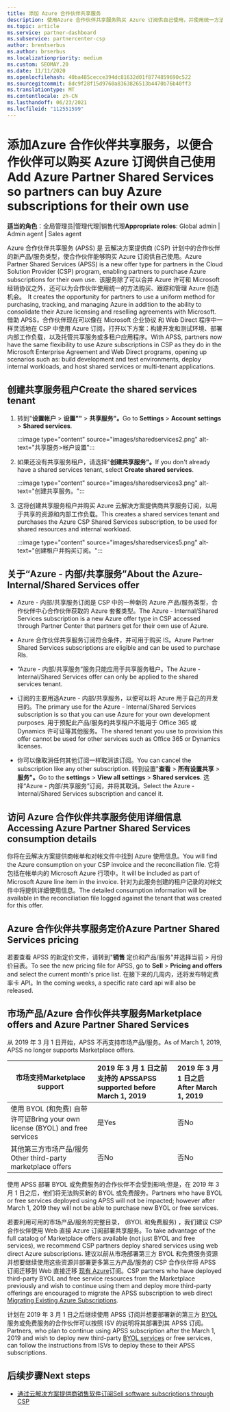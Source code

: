 ```yaml
---
title: 添加 Azure 合作伙伴共享服务
description: 使用Azure 合作伙伴共享服务购买 Azure 订阅供自己使用，并使用统一方法来购买、跟踪和管理 Azure。
ms.topic: article
ms.service: partner-dashboard
ms.subservice: partnercenter-csp
author: brentserbus
ms.author: brserbus
ms.localizationpriority: medium
ms.custom: SEOMAY.20
ms.date: 11/11/2020
ms.openlocfilehash: 40ba485cecce394dc81632d01f8774859690c522
ms.sourcegitcommit: 8dc9f28f15d9760a8363826513b4470b76b40ff3
ms.translationtype: MT
ms.contentlocale: zh-CN
ms.lasthandoff: 06/23/2021
ms.locfileid: "112551599"
---
```

# <a name="add-azure-partner-shared-services-so-partners-can-buy-azure-subscriptions-for-their-own-use"></a><span data-ttu-id="89aeb-103">添加Azure 合作伙伴共享服务，以便合作伙伴可以购买 Azure 订阅供自己使用</span><span class="sxs-lookup"><span data-stu-id="89aeb-103">Add Azure Partner Shared Services so partners can buy Azure subscriptions for their own use</span></span>

<span data-ttu-id="89aeb-104">**适当的角色**：全局管理员|管理代理|销售代理</span><span class="sxs-lookup"><span data-stu-id="89aeb-104">**Appropriate roles**: Global admin | Admin agent | Sales agent</span></span>

<span data-ttu-id="89aeb-105">Azure 合作伙伴共享服务 (APSS) 是 云解决方案提供商 (CSP) 计划中的合作伙伴的新产品/服务类型，使合作伙伴能够购买 Azure 订阅供自己使用。</span><span class="sxs-lookup"><span data-stu-id="89aeb-105">Azure Partner Shared Services (APSS) is a new offer type for partners in the Cloud Solution Provider (CSP) program, enabling partners to purchase Azure subscriptions for their own use.</span></span><span data-ttu-id="89aeb-106">  该服务除了可以合并 Azure 许可和 Microsoft 经销协议之外，还可以为合作伙伴使用统一的方法购买、跟踪和管理 Azure 创造机会。</span><span class="sxs-lookup"><span data-stu-id="89aeb-106">  It creates the opportunity for partners to use a uniform method for purchasing, tracking, and managing Azure in addition to the ability to consolidate their Azure licensing and reselling agreements with Microsoft.</span></span> <span data-ttu-id="89aeb-107">借助 APSS，合作伙伴现在可以像在 Microsoft 企业协议 和 Web Direct 程序中一样灵活地在 CSP 中使用 Azure 订阅，打开以下方案：构建开发和测试环境、部署内部工作负载，以及托管共享服务或多租户应用程序。</span><span class="sxs-lookup"><span data-stu-id="89aeb-107">With APSS, partners now have the same flexibility to use Azure subscriptions in CSP as they do in the Microsoft Enterprise Agreement and Web Direct programs, opening up scenarios such as:  build development and test environments, deploy internal workloads, and host shared services or multi-tenant applications.</span></span>  

## <a name="create-the-shared-services-tenant"></a><span data-ttu-id="89aeb-108">创建共享服务租户</span><span class="sxs-lookup"><span data-stu-id="89aeb-108">Create the shared services tenant</span></span>

1. <span data-ttu-id="89aeb-109">转到"**设置帐户**  >  **设置""**  >  **共享服务"。**</span><span class="sxs-lookup"><span data-stu-id="89aeb-109">Go to **Settings** > **Account settings** > **Shared services**.</span></span>

   :::image type="content" source="images/sharedservices2.png" alt-text="共享服务>帐户设置":::

2. <span data-ttu-id="89aeb-111">如果还没有共享服务租户，请选择"**创建共享服务"。**</span><span class="sxs-lookup"><span data-stu-id="89aeb-111">If you don't already have a shared services tenant, select **Create shared services**.</span></span>

   :::image type="content" source="images/sharedservices3.png" alt-text="创建共享服务。":::

3. <span data-ttu-id="89aeb-113">这将创建共享服务租户并购买 Azure 云解决方案提供商共享服务订阅，以用于共享的资源和内部工作负载。</span><span class="sxs-lookup"><span data-stu-id="89aeb-113">This creates a shared services tenant and purchases the Azure CSP Shared Services subscription, to be used for shared resources and internal workload.</span></span>

   :::image type="content" source="images/sharedservices5.png" alt-text="创建租户并购买订阅。":::

## <a name="about-the-azure--internalshared-services-offer"></a><span data-ttu-id="89aeb-115">关于“Azure - 内部/共享服务”</span><span class="sxs-lookup"><span data-stu-id="89aeb-115">About the Azure- Internal/Shared Services offer</span></span>

- <span data-ttu-id="89aeb-116">Azure - 内部/共享服务订阅是 CSP 中的一种新的 Azure 产品/服务类型，合作伙伴中心合作伙伴获取的 Azure 套餐类型。</span><span class="sxs-lookup"><span data-stu-id="89aeb-116">The Azure - Internal/Shared Services subscription is a new Azure offer type in CSP accessed through Partner Center that partners get for their own use of Azure.</span></span>

- <span data-ttu-id="89aeb-117">Azure 合作伙伴共享服务订阅符合条件，并可用于购买 IS。</span><span class="sxs-lookup"><span data-stu-id="89aeb-117">Azure Partner Shared Services subscriptions are eligible and can be used to purchase RIs.</span></span>

- <span data-ttu-id="89aeb-118">“Azure - 内部/共享服务”服务只能应用于共享服务租户。</span><span class="sxs-lookup"><span data-stu-id="89aeb-118">The Azure - Internal/Shared Services offer can only be applied to the shared services tenant.</span></span>

- <span data-ttu-id="89aeb-119">订阅的主要用途Azure - 内部/共享服务，以便可以将 Azure 用于自己的开发目的。</span><span class="sxs-lookup"><span data-stu-id="89aeb-119">The primary use for the Azure - Internal/Shared Services subscription is so that you can use Azure for your own development purposes.</span></span> <span data-ttu-id="89aeb-120">用于预配此产品/服务的共享租户不能用于 Office 365 或 Dynamics 许可证等其他服务。</span><span class="sxs-lookup"><span data-stu-id="89aeb-120">The shared tenant you use to provision this offer cannot be used for other services such as Office 365 or Dynamics licenses.</span></span>

- <span data-ttu-id="89aeb-121">你可以像取消任何其他订阅一样取消该订阅。</span><span class="sxs-lookup"><span data-stu-id="89aeb-121">You can cancel the subscription like any other subscription.</span></span> <span data-ttu-id="89aeb-122">转到设置"**查看**  >  **所有设置共享**  >  **服务"。**</span><span class="sxs-lookup"><span data-stu-id="89aeb-122">Go to the **settings** > **View all settings** > **Shared services**.</span></span> <span data-ttu-id="89aeb-123">选择“Azure - 内部/共享服务”订阅，并将其取消。</span><span class="sxs-lookup"><span data-stu-id="89aeb-123">Select the Azure - Internal/Shared Services subscription and cancel it.</span></span>

## <a name="accessing-azure-partner-shared-services-consumption-details"></a><span data-ttu-id="89aeb-124">访问 Azure 合作伙伴共享服务使用详细信息</span><span class="sxs-lookup"><span data-stu-id="89aeb-124">Accessing Azure Partner Shared Services consumption details</span></span>

<span data-ttu-id="89aeb-125">你将在云解决方案提供商帐单和对帐文件中找到 Azure 使用信息。</span><span class="sxs-lookup"><span data-stu-id="89aeb-125">You will find the Azure consumption on your CSP invoice and the reconciliation file.</span></span> <span data-ttu-id="89aeb-126">它将包括在帐单内的 Microsoft Azure 行项中。</span><span class="sxs-lookup"><span data-stu-id="89aeb-126">It will be included as part of Microsoft Azure line item in the invoice.</span></span> <span data-ttu-id="89aeb-127">针对为此服务创建的租户记录的对帐文件中将提供详细使用信息。</span><span class="sxs-lookup"><span data-stu-id="89aeb-127">The detailed consumption information will be available in the reconciliation file logged against the tenant that was created for this offer.</span></span>

## <a name="azure-partner-shared-services-pricing"></a><span data-ttu-id="89aeb-128">Azure 合作伙伴共享服务定价</span><span class="sxs-lookup"><span data-stu-id="89aeb-128">Azure Partner Shared Services pricing</span></span>

<span data-ttu-id="89aeb-129">若要查看 APSS 的新定价文件，请转到"**销售** 定价和产品/服务"并选择当前  >  月份价目表。</span><span class="sxs-lookup"><span data-stu-id="89aeb-129">To see the new pricing file for APSS, go to **Sell** > **Pricing and offers** and select the current month's price list.</span></span> <span data-ttu-id="89aeb-130">在接下来的几周内，还将发布特定费率卡 API。</span><span class="sxs-lookup"><span data-stu-id="89aeb-130">In the coming weeks, a specific rate card api will also be released.</span></span>

## <a name="marketplace-offers-and-azure-partner-shared-services"></a><span data-ttu-id="89aeb-131">市场产品/Azure 合作伙伴共享服务</span><span class="sxs-lookup"><span data-stu-id="89aeb-131">Marketplace offers and Azure Partner Shared Services</span></span>

<span data-ttu-id="89aeb-132">从 2019 年 3 月 1 日开始，APSS 不再支持市场产品/服务。</span><span class="sxs-lookup"><span data-stu-id="89aeb-132">As of March 1, 2019, APSS no longer supports Marketplace offers.</span></span>

|<span data-ttu-id="89aeb-133">**市场支持**</span><span class="sxs-lookup"><span data-stu-id="89aeb-133">**Marketplace support**</span></span>   |<span data-ttu-id="89aeb-134">**2019 年 3 月 1 日之前支持的 APSS**</span><span class="sxs-lookup"><span data-stu-id="89aeb-134">**APSS supported before March 1, 2019**</span></span>|<span data-ttu-id="89aeb-135">**2019 年 3 月 1 日之后**</span><span class="sxs-lookup"><span data-stu-id="89aeb-135">**After March 1, 2019**</span></span>|
|---------------------------|:----------------------------|:-------------------|
|<span data-ttu-id="89aeb-136">使用 BYOL (和免费) 自带许可证</span><span class="sxs-lookup"><span data-stu-id="89aeb-136">Bring your own license (BYOL) and free services</span></span>   | <span data-ttu-id="89aeb-137">是</span><span class="sxs-lookup"><span data-stu-id="89aeb-137">Yes</span></span>   | <span data-ttu-id="89aeb-138">否</span><span class="sxs-lookup"><span data-stu-id="89aeb-138">No</span></span>|
|<span data-ttu-id="89aeb-139">其他第三方市场产品/服务</span><span class="sxs-lookup"><span data-stu-id="89aeb-139">Other third-party marketplace offers</span></span>   | <span data-ttu-id="89aeb-140">否</span><span class="sxs-lookup"><span data-stu-id="89aeb-140">No</span></span>   |<span data-ttu-id="89aeb-141">否</span><span class="sxs-lookup"><span data-stu-id="89aeb-141">No</span></span>|

<span data-ttu-id="89aeb-142">使用 APSS 部署 BYOL 或免费服务的合作伙伴不会受到影响;但是，在 2019 年 3 月 1 日之后，他们将无法购买新的 BYOL 或免费服务。</span><span class="sxs-lookup"><span data-stu-id="89aeb-142">Partners who have BYOL or free services deployed using APSS will not be impacted; however after March 1, 2019 they will not be able to purchase new BYOL or free services.</span></span>

<span data-ttu-id="89aeb-143">若要利用可用的市场产品/服务的完整目录， (BYOL 和免费服务) ，我们建议 CSP 合作伙伴使用 Web 直接 Azure 订阅部署共享服务。</span><span class="sxs-lookup"><span data-stu-id="89aeb-143">To take advantage of the full catalog of Marketplace offers available (not just BYOL and free services), we recommend CSP partners deploy shared services using web direct Azure subscriptions.</span></span>  <span data-ttu-id="89aeb-144">建议以前从市场部署第三方 BYOL 和免费服务资源并想要继续使用这些资源并部署更多第三方产品/服务的 CSP 合作伙伴将 APSS 订阅迁移到 Web 直接迁移 [现有 Azure](/azure/cloud-solution-provider/migration/migration#migrating-existing-azure-subscriptions)订阅。</span><span class="sxs-lookup"><span data-stu-id="89aeb-144">CSP partners who have deployed third-party BYOL and free service resources from the Marketplace previously and wish to continue using them and deploy more third-party offerings are encouraged to migrate the APSS subscription to web direct [Migrating Existing Azure Subscriptions](/azure/cloud-solution-provider/migration/migration#migrating-existing-azure-subscriptions).</span></span>

<span data-ttu-id="89aeb-145">计划在 2019 年 3 月 1 日之后继续使用 APSS 订阅并想要部署新的第三方 [BYOL](https://azuremarketplace.microsoft.com/marketplace/apps?filters=byol) 服务或免费服务的合作伙伴可以按照 ISV 的说明将其部署到其 APSS 订阅。</span><span class="sxs-lookup"><span data-stu-id="89aeb-145">Partners, who plan to continue using APSS subscription after the March 1, 2019 and wish to deploy new third-party [BYOL services](https://azuremarketplace.microsoft.com/marketplace/apps?filters=byol) or free services, can follow the instructions from ISVs to deploy these to their APSS subscriptions.</span></span>

## <a name="next-steps"></a><span data-ttu-id="89aeb-146">后续步骤</span><span class="sxs-lookup"><span data-stu-id="89aeb-146">Next steps</span></span>

- [<span data-ttu-id="89aeb-147">通过云解决方案提供商销售软件订阅</span><span class="sxs-lookup"><span data-stu-id="89aeb-147">Sell software subscriptions through CSP</span></span>](csp-software-subscriptions.md)